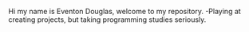 Hi my name is Eventon Douglas, welcome to my repository.
-Playing at creating projects, but taking programming studies seriously.
